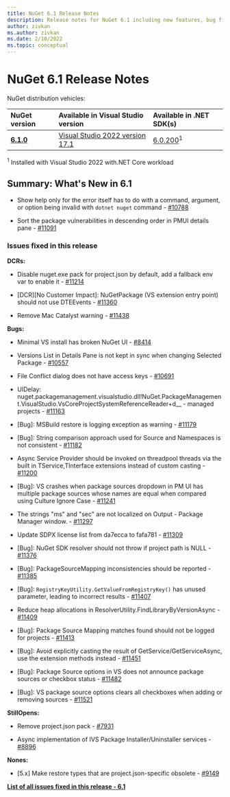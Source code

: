 ```yaml
---
title: NuGet 6.1 Release Notes
description: Release notes for NuGet 6.1 including new features, bug fixes, and DCRs.
author: zivkan
ms.author: zivkan
ms.date: 2/10/2022
ms.topic: conceptual
---
```


# NuGet 6.1 Release Notes

NuGet distribution vehicles:

| NuGet version | Available in Visual Studio version | Available in .NET SDK(s) |
|:---|:---|:---|
| [**6.1.0**](https://nuget.org/downloads) | [Visual Studio 2022 version 17.1](https://visualstudio.microsoft.com/downloads/) | [6.0.200](https://dotnet.microsoft.com/download/dotnet-core/6.0)<sup>1</sup> |

<sup>1</sup> Installed with Visual Studio 2022 with.NET Core workload

## Summary: What's New in 6.1

* Show help only for the error itself has to do with a command, argument, or option being invalid with `dotnet nuget` command - [#10788](https://github.com/NuGet/Home/issues/10788)

* Sort the package vulnerabilities in descending order in PMUI details pane - [#11091](https://github.com/NuGet/Home/issues/11091)

### Issues fixed in this release

**DCRs:**

* Disable nuget.exe pack for project.json by default, add a fallback env var to enable it - [#11214](https://github.com/NuGet/Home/issues/11214)

* [DCR][No Customer Impact]: NuGetPackage (VS extension entry point) should not use DTEEvents - [#11360](https://github.com/NuGet/Home/issues/11360)

* Remove Mac Catalyst warning - [#11438](https://github.com/NuGet/Home/issues/11438)

**Bugs:**

* Minimal VS install has broken NuGet UI - [#8414](https://github.com/NuGet/Home/issues/8414)

* Versions List in Details Pane is not kept in sync when changing Selected Package - [#10557](https://github.com/NuGet/Home/issues/10557)

* File Conflict dialog does not have access keys - [#10691](https://github.com/NuGet/Home/issues/10691)

* UIDelay: nuget.packagemanagement.visualstudio.dll!NuGet.PackageManagement.VisualStudio.VsCoreProjectSystemReferenceReader+<GetProjectReferencesAsync>d__ - managed projects - [#11163](https://github.com/NuGet/Home/issues/11163)

* [Bug]: MSBuild restore is logging exception as warning - [#11179](https://github.com/NuGet/Home/issues/11179)

* [Bug]: String comparison approach used for Source and Namespaces is not consistent - [#11182](https://github.com/NuGet/Home/issues/11182)

* Async Service Provider should be invoked on threadpool threads via the built in TService,TInterface extensions instead of custom casting - [#11200](https://github.com/NuGet/Home/issues/11200)

* [Bug]: VS crashes when package sources dropdown in PM UI has multiple package sources whose names are equal when compared using Culture Ignore Case - [#11241](https://github.com/NuGet/Home/issues/11241)

* The strings "ms"  and "sec" are not localized on Output - Package Manager window. - [#11297](https://github.com/NuGet/Home/issues/11297)

* Update SDPX license list from da7ecca to fafa781 - [#11309](https://github.com/NuGet/Home/issues/11309)

* [Bug]: NuGet SDK resolver should not throw if project path is NULL - [#11376](https://github.com/NuGet/Home/issues/11376)

* [Bug]: PackageSourceMapping inconsistencies should be reported - [#11385](https://github.com/NuGet/Home/issues/11385)

* [Bug]: `RegistryKeyUtility.GetValueFromRegistryKey()` has unused parameter, leading to incorrect results - [#11407](https://github.com/NuGet/Home/issues/11407)

* Reduce heap allocations in ResolverUtility.FindLibraryByVersionAsync - [#11409](https://github.com/NuGet/Home/issues/11409)

* [Bug]: Package Source Mapping matches found should not be logged for projects - [#11413](https://github.com/NuGet/Home/issues/11413)

* [Bug]: Avoid explicitly casting the result of GetService/GetServiceAsync, use the extension methods instead - [#11451](https://github.com/NuGet/Home/issues/11451)

* [Bug]: Package Source options in VS does not announce package sources or checkbox status - [#11482](https://github.com/NuGet/Home/issues/11482)

* [Bug]: VS package source options clears all checkboxes when adding or removing sources - [#11521](https://github.com/NuGet/Home/issues/11521)

**StillOpens:**

* Remove project.json pack - [#7931](https://github.com/NuGet/Home/issues/7931)

* Async implementation of IVS Package Installer/Uninstaller services - [#8896](https://github.com/NuGet/Home/issues/8896)

**Nones:**

* [5.x] Make restore types that are project.json-specific obsolete - [#9149](https://github.com/NuGet/Home/issues/9149)

**[List of all issues fixed in this release - 6.1](https://app.zenhub.com/workspaces/nuget-client-team-55aec9a240305cf007585881/reports/release?release=Z2lkOi8vcmFwdG9yL1JlbGVhc2UvNjY5ODY)**
